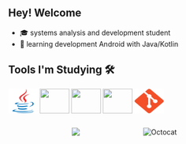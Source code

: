 

## Hey! Welcome

- :mortar_board: systems analysis and development student
- 🔭 learning development Android with Java/Kotlin
<!--- 🌱 -->

 ## Tools I'm Studying :hammer_and_wrench:
 <div>
   <img align="center" height="50" width="60" src="https://raw.githubusercontent.com/devicons/devicon/master/icons/java/java-original.svg">
   <img align="center" height="50" width="60" src="https://cdn.jsdelivr.net/gh/devicons/devicon/icons/kotlin/kotlin-original-wordmark.svg" />
   <img align="center" height="50" width="60" src="https://cdn.jsdelivr.net/gh/devicons/devicon/icons/android/android-original.svg" />
   <img align="center" height="50" width="60" src="https://cdn.jsdelivr.net/gh/devicons/devicon/icons/firebase/firebase-plain-wordmark.svg" />
   <img align="center" height="50" width="60" src="https://raw.githubusercontent.com/devicons/devicon/master/icons/git/git-plain.svg">
  

 <!--
   <img align="center" height="50" width="60" src="https://cdn.jsdelivr.net/gh/devicons/devicon/icons/spring/spring-original-wordmark.svg" />
   <img align="center" height="50" width="60" src="https://raw.githubusercontent.com/devicons/devicon/master/icons/docker/docker-plain.svg">
   <img align="center" height="50" width="60" src="https://cdn.jsdelivr.net/gh/devicons/devicon/icons/go/go-original.svg" />
   <img align="center" height="50" width="60" src="https://cdn.jsdelivr.net/gh/devicons/devicon/icons/bash/bash-original.svg" />
   <img align="center" height="50" width="60" src="https://cdn.jsdelivr.net/gh/devicons/devicon/icons/jenkins/jenkins-original.svg" />
   <img align="center" height="50" width="60" src="https://cdn.jsdelivr.net/gh/devicons/devicon/icons/linux/linux-original.svg" />
   <img align="center" height="50" width="60" src="https://cdn.jsdelivr.net/gh/devicons/devicon/icons/vagrant/vagrant-original.svg" />
   <img align="center" height="50" width="60" src="https://cdn.jsdelivr.net/gh/devicons/devicon/icons/docker/docker-original-wordmark.svg" /> 
   -->
 </div>

##

<img src="https://github.com/fraancilene/fraancilene/blob/main/octocat.png" min-width="230px" max-width="230px" width="230px" align="right" alt="Octocat">
<h3 align="center">
 <!-- <img  src="https://github-readme-stats.vercel.app/api?username=fraancilene&show_icons=true&theme=dracula&include_all_commits=true&count_private=true alt="fraancilene" /> -->
 <img src="https://github-readme-stats.vercel.app/api/top-langs/?username=fraancilene&layout=compact&langs_count=7&theme=dracula"/>
</h3>

<!-- 
<div> 
  <a href = "mailto:francilenesilva.fps10@gmail.com"><img src="https://img.shields.io/badge/-Gmail-%23333?style=for-the-badge&logo=gmail&logoColor=white" target="_blank"></a>
  <a href="https://www.linkedin.com/in/francilene-silva/" target="_blank"><img src="https://img.shields.io/badge/-LinkedIn-%230077B5?style=for-the-badge&logo=linkedin&logoColor=white" target="_blank"></a> 
 
  <!--![Snake animation](https://github.com/massenandev/massenandev/blob/output/github-contribution-grid-snake.svg)
 
</div> 
-->
 



